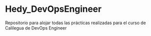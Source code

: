 # Hedy_DevOpsEngineer
Repositorio para alojar todas las prácticas realizadas para el curso de Calilegua de DevOps Engineer
